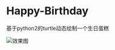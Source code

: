 # Happy-Birthday
基于python2的turtle动态绘制一个生日蛋糕

![效果图](https://github.com/oneflyingfish/a_flying_fish/blob/master/Pictures/happy_birthday.png "最终效果图")
